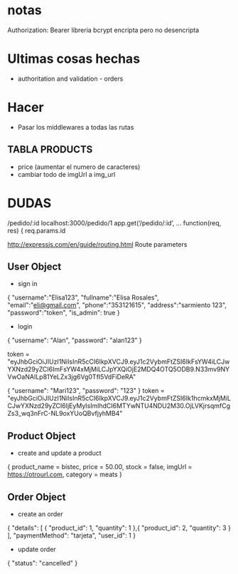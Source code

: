 # notas
Authorization: Bearer <token>
 libreria bcrypt encripta pero no desencripta



# Ultimas cosas hechas

* authoritation and validation - orders

# Hacer

* Pasar los middlewares a todas las rutas

## TABLA PRODUCTS

* price (aumentar el numero de caracteres)
* cambiar todo de imgUrl a img_url

# DUDAS

/pedido/:id
localhost:3000/pedido/1
app.get(‘/pedido/:id’, ...
function(req, res) {
req.params.id

http://expressjs.com/en/guide/routing.html
Route parameters

## User Object

* sign in

{
    "username":"Elisa123",
    "fullname":"Elisa Rosales",
    "email":"eli@gmail.com",
    "phone":"353121615",
    "address":"sarmiento 123",
    "password":"token",
    "is_admin": true
}

* login

{
    "username": "Alan",
    "password": "alan123"
}

token = "eyJhbGciOiJIUzI1NiIsInR5cCI6IkpXVCJ9.eyJ1c2VybmFtZSI6IkFsYW4iLCJwYXNzd29yZCI6ImFsYW4xMjMiLCJpYXQiOjE2MDQ4OTQ5ODB9.N33mv9NYVwOaNAILp81YeLZx3jg6Vg0TfI5VdFiDeRA"
    
{
    "username": "Mari123",
    "password": "123"
}
token = "eyJhbGciOiJIUzI1NiIsInR5cCI6IkpXVCJ9.eyJ1c2VybmFtZSI6Ik1hcmkxMjMiLCJwYXNzd29yZCI6IjEyMyIsImlhdCI6MTYwNTU4NDU2M30.OjLVKjrsqmfCgZs3_wq3nFrC-NL9oxYUoQBvfjyhMB4"

## Product Object

* create and update a  product

{
    product_name = bistec,
    price = 50.00,
    stock = false,
    imgUrl = https://otrourl.com,
    category = meats
}

## Order Object

* create an order

{
    "details": [
        {
            "product_id": 1,
            "quantity": 1
        },{
                "product_id": 2,
            "quantity": 3 
        }
    ],
    "paymentMethod": "tarjeta",
    "user_id": 1
}

* update order

{
    "status": "cancelled"
}






